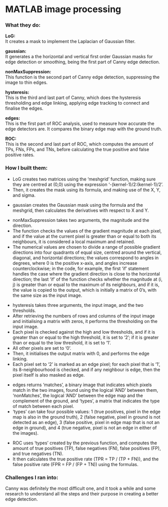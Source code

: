 # MATLAB image processing

### What they do:

**LoG:**<br />
It creates a mask to implement the Laplacian of Gaussian filter.<br />

**gaussian:**<br />
It generates a the horizontal and vertical first order Gaussian masks for edge detection or smoothing, being the first part of Canny edge detection.<br />

**nonMaxSuppression:**<br />
This function is the second part of Canny edge detection, suppressing the image to thin edges.<br />

**hysteresis:**<br />
This is the third and last part of Canny, which does the hysteresis thresholding and edge linking, applying edge tracking to connect and finalise the edges.<br />

**edges:**<br />
This is the first part of ROC analysis, used to measure how accurate the edge detectors are. It compares the binary edge map with the ground truth.<br />

**ROC:**<br />
This is the second and last part of ROC, which computes the amount of TPs, FNs, FPs, and TNs, before calculating the true positive and false positive rates.<br />

### How I built them:

- LoG creates two matrices using the ‘meshgrid’ function, making sure they are centred at (0,0) using the expression ‘-(kernel-1)/2:(kernel-1)/2’.
- Then, it creates the mask using its formula, and making use of the X, Y, and sigma.
<!-- -->
- gaussian creates the Gaussian mask using the formula and the meshgrid, then calculates the derivatives with respect to X and Y.
<!-- -->
- nonMaxSuppression takes two arguments, the magnitude and the direction.
- The function checks the values of the gradient magnitude at each pixel, and if the value at the current pixel is
greater than or equal to both its neighbours, it is considered a local maximum and retained.
- The numerical values are chosen to divide a range of possible gradient directions into four quadrants of equal size, centred around the vertical, diagonal, and horizontal directions; the values correspond to angles in degrees, where 0 is the positive x-axis, and angles increase counterclockwise; in the code, for example, the first ‘if’ statement handles the case where the gradient direction is close to the horizontal direction; the last ‘if’ of the function checks whether the magnitude at (i, j) is greater than or equal to the maximum of its neighbours, and if it is, the value is copied to the output, which is initially a matrix of 0’s, with the same size as the input image.
<!-- -->
- hysteresis takes three arguments, the input image, and the two thresholds.
- After retrieving the numbers of rows and columns of the input image and initialising a matrix with zeros, it performs the thresholding on the input image.
- Each pixel is checked against the high and low thresholds, and if it is greater than or equal to the high threshold, it is set to ‘2’; if it is greater than or equal to the low threshold, it is set to ‘1’.
- All other pixels are set to ‘0’.
- Then, it initialises the output matrix with 0, and performs the edge linking.
- Each pixel set to ‘2’ is marked as an edge pixel; for each pixel that is ‘1’, its 8-neighbourhood is checked, and if any neighbour is edge, then the pixel itself is also masked as edge.
<!-- -->
- edges returns ‘matches’, a binary image that indicates which pixels match in the two images, found using the logical ‘AND’ between them, ‘nonMatches’, the logical ‘AND’ between the edge map and the complement of the ground, and ‘types’, a matrix that indicates the type of match between each pixel.
- ‘types’ can take four possible values: 1 (true positives, pixel in the edge map is also in the ground truth), 2 (false negative, pixel in ground is not detected as an edge), 3 (false positive, pixel in edge map that is not an edge in ground), and 4 (true negative, pixel is not an edge in either of the images).
<!-- -->
- ROC uses ‘types’ created by the previous function, and computes the amount of true positives (TP), false negatives (FN), false positives (FP), and true negatives (TN).
- It then calculates the true positive rate (TPR = TP / (TP + FN)), and the false positive rate (FPR = FP / (FP + TN)) using the formulas.

### Challenges I ran into:

Canny was definitely the most difficult one, and it took a while and some research to understand all the steps and their purpose in creating a better edge detection.
